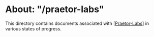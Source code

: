 # About: "/praetor-labs"

This directory contains documents associated with [[Praetor-Labs]] in various states of progress.




[//begin]: # "Autogenerated link references for markdown compatibility"
[Praetor-Labs]: praetor-labs.md "About: Praetor Labs"
[//end]: # "Autogenerated link references"